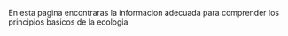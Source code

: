 En esta pagina encontraras la informacion adecuada para comprender los principios basicos de la ecologia
